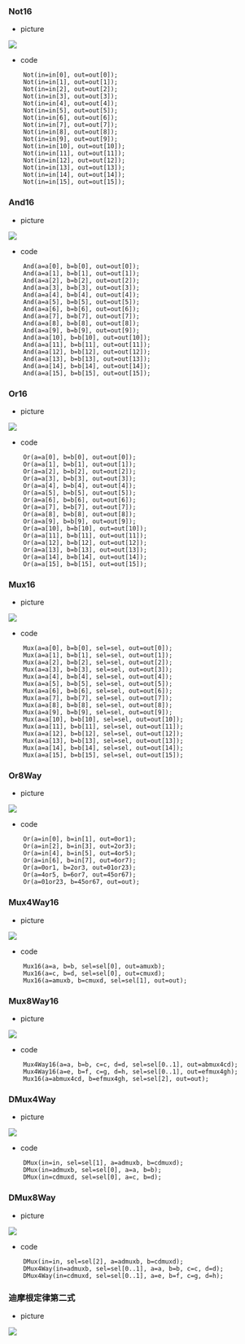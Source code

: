 ### Not16
* picture

![](picture/Not16.png)
* code

```
    Not(in=in[0], out=out[0]);
    Not(in=in[1], out=out[1]);
    Not(in=in[2], out=out[2]);
    Not(in=in[3], out=out[3]);
    Not(in=in[4], out=out[4]);
    Not(in=in[5], out=out[5]);
    Not(in=in[6], out=out[6]);
    Not(in=in[7], out=out[7]);
    Not(in=in[8], out=out[8]);
    Not(in=in[9], out=out[9]);
    Not(in=in[10], out=out[10]);
    Not(in=in[11], out=out[11]);
    Not(in=in[12], out=out[12]);
    Not(in=in[13], out=out[13]);
    Not(in=in[14], out=out[14]);
    Not(in=in[15], out=out[15]);
```
### And16
* picture

![](picture/And16.png)
* code

```
    And(a=a[0], b=b[0], out=out[0]);
    And(a=a[1], b=b[1], out=out[1]);
    And(a=a[2], b=b[2], out=out[2]);
    And(a=a[3], b=b[3], out=out[3]);
    And(a=a[4], b=b[4], out=out[4]);
    And(a=a[5], b=b[5], out=out[5]);
    And(a=a[6], b=b[6], out=out[6]);
    And(a=a[7], b=b[7], out=out[7]);
    And(a=a[8], b=b[8], out=out[8]);
    And(a=a[9], b=b[9], out=out[9]);
    And(a=a[10], b=b[10], out=out[10]);
    And(a=a[11], b=b[11], out=out[11]);
    And(a=a[12], b=b[12], out=out[12]);
    And(a=a[13], b=b[13], out=out[13]);
    And(a=a[14], b=b[14], out=out[14]);
    And(a=a[15], b=b[15], out=out[15]);
```
### Or16
* picture

![](picture/Or16.png)
* code

```
    Or(a=a[0], b=b[0], out=out[0]);
    Or(a=a[1], b=b[1], out=out[1]);
    Or(a=a[2], b=b[2], out=out[2]);
    Or(a=a[3], b=b[3], out=out[3]);
    Or(a=a[4], b=b[4], out=out[4]);
    Or(a=a[5], b=b[5], out=out[5]);
    Or(a=a[6], b=b[6], out=out[6]);
    Or(a=a[7], b=b[7], out=out[7]);
    Or(a=a[8], b=b[8], out=out[8]);
    Or(a=a[9], b=b[9], out=out[9]);
    Or(a=a[10], b=b[10], out=out[10]);
    Or(a=a[11], b=b[11], out=out[11]);
    Or(a=a[12], b=b[12], out=out[12]);
    Or(a=a[13], b=b[13], out=out[13]);
    Or(a=a[14], b=b[14], out=out[14]);
    Or(a=a[15], b=b[15], out=out[15]);
```
### Mux16
* picture

![](picture/Mux16.png)
* code

```
    Mux(a=a[0], b=b[0], sel=sel, out=out[0]);
    Mux(a=a[1], b=b[1], sel=sel, out=out[1]);
    Mux(a=a[2], b=b[2], sel=sel, out=out[2]);
    Mux(a=a[3], b=b[3], sel=sel, out=out[3]);
    Mux(a=a[4], b=b[4], sel=sel, out=out[4]);
    Mux(a=a[5], b=b[5], sel=sel, out=out[5]);
    Mux(a=a[6], b=b[6], sel=sel, out=out[6]);
    Mux(a=a[7], b=b[7], sel=sel, out=out[7]);
    Mux(a=a[8], b=b[8], sel=sel, out=out[8]);
    Mux(a=a[9], b=b[9], sel=sel, out=out[9]);
    Mux(a=a[10], b=b[10], sel=sel, out=out[10]);
    Mux(a=a[11], b=b[11], sel=sel, out=out[11]);
    Mux(a=a[12], b=b[12], sel=sel, out=out[12]);
    Mux(a=a[13], b=b[13], sel=sel, out=out[13]);
    Mux(a=a[14], b=b[14], sel=sel, out=out[14]);
    Mux(a=a[15], b=b[15], sel=sel, out=out[15]);
```
### Or8Way
* picture

![](picture/Or8Way.png)
* code

```
    Or(a=in[0], b=in[1], out=0or1);
    Or(a=in[2], b=in[3], out=2or3);
    Or(a=in[4], b=in[5], out=4or5);
    Or(a=in[6], b=in[7], out=6or7);
    Or(a=0or1, b=2or3, out=01or23);
    Or(a=4or5, b=6or7, out=45or67);
    Or(a=01or23, b=45or67, out=out);
```
### Mux4Way16
* picture

![](picture/Mux4Way16.png)
* code

```
    Mux16(a=a, b=b, sel=sel[0], out=amuxb);
    Mux16(a=c, b=d, sel=sel[0], out=cmuxd);
    Mux16(a=amuxb, b=cmuxd, sel=sel[1], out=out);
```
### Mux8Way16
* picture

![](picture/Mux8Way16.png)
* code

```
    Mux4Way16(a=a, b=b, c=c, d=d, sel=sel[0..1], out=abmux4cd);
    Mux4Way16(a=e, b=f, c=g, d=h, sel=sel[0..1], out=efmux4gh);
    Mux16(a=abmux4cd, b=efmux4gh, sel=sel[2], out=out);
```
### DMux4Way
* picture

![](picture/DMux4Way.png)
* code

```
    DMux(in=in, sel=sel[1], a=admuxb, b=cdmuxd);
    DMux(in=admuxb, sel=sel[0], a=a, b=b);
    DMux(in=cdmuxd, sel=sel[0], a=c, b=d);
```
### DMux8Way
* picture

![](picture/DMux8Way.png)
* code

```
    DMux(in=in, sel=sel[2], a=admuxb, b=cdmuxd);
    DMux4Way(in=admuxb, sel=sel[0..1], a=a, b=b, c=c, d=d);
    DMux4Way(in=cdmuxd, sel=sel[0..1], a=e, b=f, c=g, d=h);
```
### 迪摩根定律第二式
* picture

![](picture/2.png)
